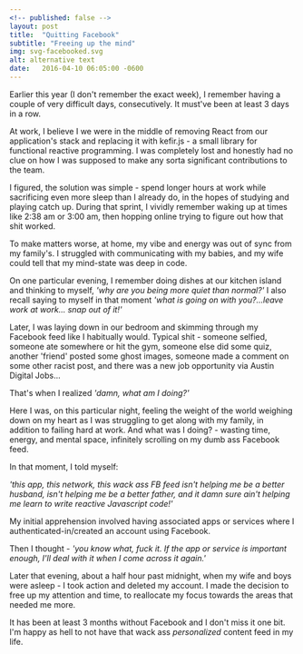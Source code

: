 ```yaml
---
<!-- published: false -->
layout: post
title:  "Quitting Facebook"
subtitle: "Freeing up the mind"
img: svg-facebooked.svg
alt: alternative text
date:   2016-04-10 06:05:00 -0600
---
```


Earlier this year (I don't remember the exact week), I remember having a couple of very difficult days, consecutively. It must've been at least 3 days in a row.

At work, I believe I we were in the middle of removing React from our application's stack and replacing it with kefir.js - a small library for functional reactive programming. I was completely lost and honestly had no clue on how I was supposed to make any sorta significant contributions to the team.

I figured, the solution was simple - spend longer hours at work while sacrificing even more sleep than I already do, in the hopes of studying and playing catch up. During that sprint, I vividly remember waking up at times like 2:38 am or 3:00 am, then hopping online trying to figure out how that shit worked.

To make matters worse, at home, my vibe and energy was out of sync from my family's. I struggled with communicating with my babies, and my wife could tell that my mind-state was deep in code. 

On one particular evening, I remember doing dishes at our kitchen island and thinking to myself, *'why are you being more quiet than normal?'* I also recall saying to myself in that moment *'what is going on with you?...leave work at work... snap out of it!'*

Later, I was laying down in our bedroom and skimming through my Facebook feed like I habitually would. Typical shit - someone selfied, someone ate somewhere or hit the gym, someone else did some quiz, another 'friend' posted some ghost images, someone made a comment on some other racist post, and there was a new job opportunity via Austin Digital Jobs... 

That's when I realized *'damn, what am I doing?'*

Here I was, on this particular night, feeling the weight of the world weighing down on my heart as I was struggling to get along with my family, in addition to failing hard at work. And what was I doing? - wasting time, energy, and mental space, infinitely scrolling on my dumb ass Facebook feed.

In that moment, I told myself: 

*'this app, this network, this wack ass FB feed isn't helping me be a better husband, isn't helping me be a better father, and it damn sure ain't helping me learn to write reactive Javascript code!'*

My initial apprehension involved having associated apps or services where I authenticated-in/created an account using Facebook.

Then I thought - *'you know what, fuck it. If the app or service is important enough, I'll deal with it when I come across it again.'*

Later that evening, about a half hour past midnight, when my wife and boys were asleep - I took action and deleted my account. I made the decision to free up my attention and time, to reallocate my focus towards the areas that needed me more.

It has been at least 3 months without Facebook and I don't miss it one bit. I'm happy as hell to not have that wack ass *personalized* content feed in my life.


